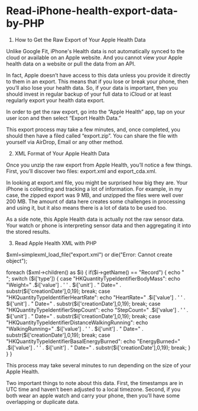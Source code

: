 # Read-iPhone-health-export-data-by-PHP


1) How to Get the Raw Export of Your Apple Health Data

Unlike Google Fit, iPhone's Health data is not automatically synced to the cloud or available on an Apple website. And you cannot view your Apple health data on a website or pull the data from an API.

In fact, Apple doesn’t have access to this data unless you provide it directly to them in an export. This means that if you lose or break your phone, then you’ll also lose your health data. So, if your data is important, then you should invest in regular backup of your full data to iCloud or at least regularly export your health data export.

In order to get the raw export, go into the “Apple Health” app, tap on your user icon and then select “Export Health Data.”

This export process may take a few minutes, and, once completed, you should then have a filed called “export.zip”. You can share the file with yourself via AirDrop, Email or any other method.

2) XML Format of Your Apple Health Data

Once you unzip the raw export from Apple Health, you’ll notice a few things.
First, you’ll discover two files: export.xml and export_cda.xml.

In looking at export.xml file, you might be surprised how big they are. Your iPhone is collecting and tracking a lot of information. For example, in my case, the zipped export was 9 MB, and unzipped the files were well over 200 MB. The amount of data here creates some challenges in processing and using it, but it also means there is a lot of data to be used too.

As a side note, this Apple Health data is actually not the raw sensor data. Your watch or phone is interpreting sensor data and then aggregating it into the stored results.

3) Read Apple Health XML with PHP

$xml=simplexml_load_file("export.xml") or die("Error: Cannot create object");

foreach ($xml->children() as $i) {
  if($i->getName() == "Record")
  {
    echo "<br/>";
    switch ($i['type']) {
      case "HKQuantityTypeIdentifierBodyMass":
        echo "Weight=" .$i['value'] . ' ' . $i['unit'] . " Date=" . substr($i['creationDate'],0,19);
        break;
      case "HKQuantityTypeIdentifierHeartRate":
        echo "HeartRate=" .$i['value'] . ' ' . $i['unit'] . " Date=" . substr($i['creationDate'],0,19);
        break;
      case "HKQuantityTypeIdentifierStepCount":
        echo "StepCount=" .$i['value'] . ' ' . $i['unit'] . " Date=" . substr($i['creationDate'],0,19);
        break;
      case "HKQuantityTypeIdentifierDistanceWalkingRunning":
        echo "WalkingRunning=" .$i['value'] . ' ' . $i['unit'] . " Date=" . substr($i['creationDate'],0,19);
        break;
      case "HKQuantityTypeIdentifierBasalEnergyBurned":
        echo "EnergyBurned=" .$i['value'] . ' ' . $i['unit'] . " Date=" . substr($i['creationDate'],0,19);
        break;
      }
   }
}

This process may take several minutes to run depending on the size of your Apple Health.

Two important things to note about this data. 
First, the timestamps are in UTC time and haven’t been adjusted to a local timezone. 
Second, if you both wear an apple watch and carry your phone, then you’ll have some overlapping or duplicate data.
